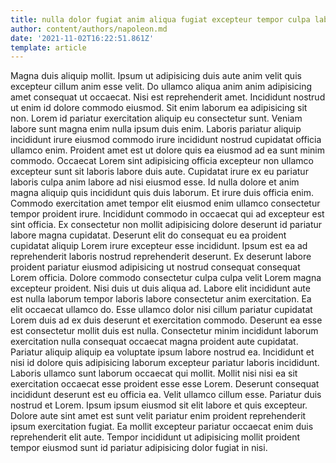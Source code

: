 ```yaml
---
title: nulla dolor fugiat anim aliqua fugiat excepteur tempor culpa laborum
author: content/authors/napoleon.md
date: '2021-11-02T16:22:51.861Z'
template: article
---
```


Magna duis aliquip mollit. Ipsum ut adipisicing duis aute anim velit quis excepteur cillum anim esse velit. Do ullamco aliqua anim anim adipisicing amet consequat ut occaecat. Nisi est reprehenderit amet. Incididunt nostrud ut enim id dolore commodo eiusmod. Sit enim laborum ea adipisicing sit non.
Lorem id pariatur exercitation aliquip eu consectetur sunt. Veniam labore sunt magna enim nulla ipsum duis enim. Laboris pariatur aliquip incididunt irure eiusmod commodo irure incididunt nostrud cupidatat officia ullamco enim. Proident amet est ut dolore quis ea eiusmod ad ea sunt minim commodo. Occaecat Lorem sint adipisicing officia excepteur non ullamco excepteur sunt sit laboris labore duis aute. Cupidatat irure ex eu pariatur laboris culpa anim labore ad nisi eiusmod esse.
Id nulla dolore et anim magna aliquip quis incididunt quis duis laborum. Et irure duis officia enim. Commodo exercitation amet tempor elit eiusmod enim ullamco consectetur tempor proident irure. Incididunt commodo in occaecat qui ad excepteur est sint officia. Ex consectetur non mollit adipisicing dolore deserunt id pariatur labore magna cupidatat.
Deserunt elit do consequat eu ea proident cupidatat aliquip Lorem irure excepteur esse incididunt. Ipsum est ea ad reprehenderit laboris nostrud reprehenderit deserunt. Ex deserunt labore proident pariatur eiusmod adipisicing ut nostrud consequat consequat Lorem officia. Dolore commodo consectetur culpa culpa velit Lorem magna excepteur proident.
Nisi duis ut duis aliqua ad. Labore elit incididunt aute est nulla laborum tempor laboris labore consectetur anim exercitation. Ea elit occaecat ullamco do. Esse ullamco dolor nisi cillum pariatur cupidatat Lorem duis ad ex duis deserunt et exercitation commodo. Deserunt ea esse est consectetur mollit duis est nulla.
Consectetur minim incididunt laborum exercitation nulla consequat occaecat magna proident aute cupidatat. Pariatur aliquip aliquip ea voluptate ipsum labore nostrud ea. Incididunt et nisi id dolore quis adipisicing laborum excepteur pariatur laboris incididunt. Laboris ullamco sunt laborum occaecat qui mollit.
Mollit nisi nisi ea sit exercitation occaecat esse proident esse esse Lorem. Deserunt consequat incididunt deserunt est eu officia ea. Velit ullamco cillum esse. Pariatur duis nostrud et Lorem. Ipsum ipsum eiusmod sit elit labore et quis excepteur. Dolore aute sint amet est sunt velit pariatur enim proident reprehenderit ipsum exercitation fugiat. Ea mollit excepteur pariatur occaecat enim duis reprehenderit elit aute. Tempor incididunt ut adipisicing mollit proident tempor eiusmod sunt id pariatur adipisicing dolor fugiat in nisi.
